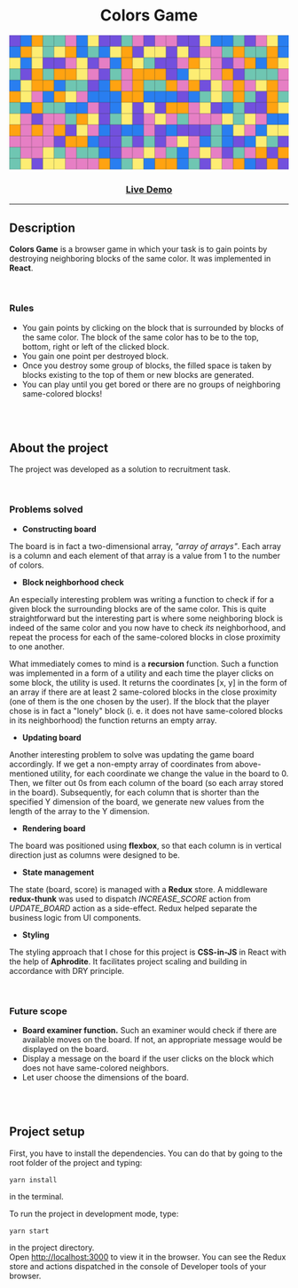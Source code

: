 <h1 align="center">Colors Game</h1>
<img src="src/assets/images/application.png" />
<h3 align="center"><a href="https://weronikaolejniczak.github.io/colors-game/" target="_blank" rel="noopener noreferrer">Live Demo</a></h3>

---

## Description

**Colors Game** is a browser game in which your task is to gain points by destroying neighboring blocks of the same color. It was implemented in **React**.

</br>

### Rules

- You gain points by clicking on the block that is surrounded by blocks of the same color. The block of the same color has to be to the top, bottom, right or left of the clicked block.
- You gain one point per destroyed block.
- Once you destroy some group of blocks, the filled space is taken by blocks existing to the top of them or new blocks are generated.
- You can play until you get bored or there are no groups of neighboring same-colored blocks!

</br></br>

## About the project

The project was developed as a solution to recruitment task.

</br>

### Problems solved

- **Constructing board**

The board is in fact a two-dimensional array, *"array of arrays"*. Each array is a column and each element of that array is a value from 1 to the number of colors.

- **Block neighborhood check**

An especially interesting problem was writing a function to check if for a given block the surrounding blocks are of the same color. This is quite straightforward but the interesting part is where some neighboring block is indeed of the same color and you now have to check *its* neighborhood, and repeat the process for each of the same-colored blocks in close proximity to one another.

What immediately comes to mind is a **recursion** function. Such a function was implemented in a form of a utility and each time the player clicks on some block, the utility is used. It returns the coordinates [x, y] in the form of an array if there are at least 2 same-colored blocks in the close proximity (one of them is the one chosen by the user). If the block that the player chose is in fact a "lonely" block (i. e. it does not have same-colored blocks in its neighborhood) the function returns an empty array.

- **Updating board**

Another interesting problem to solve was updating the game board accordingly. If we get a non-empty array of coordinates from above-mentioned utility, for each coordinate we change the value in the board to 0. Then, we filter out 0s from each column of the board (so each array stored in the board). Subsequently, for each column that is shorter than the specified Y dimension of the board, we generate new values from the length of the array to the Y dimension.

- **Rendering board**

The board was positioned using **flexbox**, so that each column is in vertical direction just as columns were designed to be.

- **State management**

The state (board, score) is managed with a **Redux** store. A middleware **redux-thunk** was used to dispatch *INCREASE_SCORE* action from *UPDATE_BOARD* action as a side-effect. Redux helped separate the business logic from UI components.

- **Styling**

The styling approach that I chose for this project is **CSS-in-JS** in React with the help of **Aphrodite**. It facilitates project scaling and building in accordance with DRY principle.

</br>

### Future scope

- **Board examiner function.** Such an examiner would check if there are available moves on the board. If not, an appropriate message would be displayed on the board.
- Display a message on the board if the user clicks on the block which does not have same-colored neighbors.
- Let user choose the dimensions of the board.

</br></br>

## Project setup

First, you have to install the dependencies. You can do that by going to the root folder of the project and typing:

    yarn install

in the terminal.

To run the project in development mode, type:

    yarn start

in the project directory.<br />
Open [http://localhost:3000](http://localhost:3000) to view it in the browser. You can see the Redux store and actions dispatched in the console of Developer tools of your browser.

